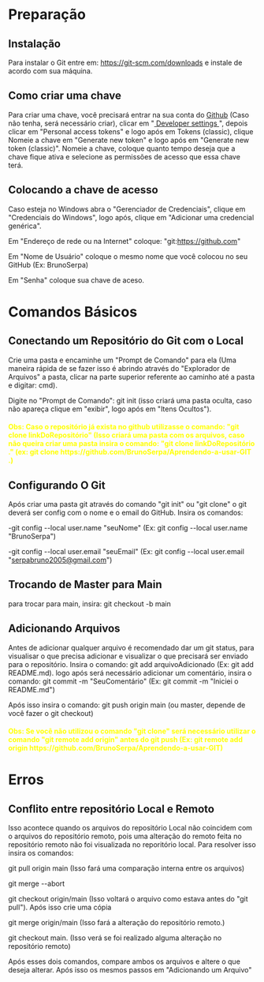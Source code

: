 # Preparação

## Instalação

Para instalar o Git entre em: https://git-scm.com/downloads
e instale de acordo com sua máquina.

## Como criar uma chave

Para criar uma chave, você precisará entrar na sua conta do <a href="https://github.com">Github</a> (Caso não tenha, será necessário criar), clicar em "<a href="https://github.com/settings/apps">  Developer settings </a>", depois clicar em "Personal access tokens" e logo após em Tokens (classic), clique Nomeie a chave em "Generate new token" e logo após em "Generate new token (classic)". Nomeie a chave, coloque quanto tempo deseja que a chave fique ativa e selecione as permissões de acesso que essa chave terá.

## Colocando a chave de acesso

Caso esteja no Windows abra o "Gerenciador de Credenciais", clique em "Credenciais do Windows", logo após, clique em "Adicionar uma credencial genérica".

Em "Endereço de rede ou na Internet" coloque: "git:https://github.com"

Em "Nome de Usuário" coloque o mesmo nome que você colocou no seu GitHub (Ex: BrunoSerpa)

Em "Senha" coloque sua chave de aceso.


# Comandos Básicos

## Conectando um Repositório do Git com o Local

Crie uma pasta e encaminhe um "Prompt de Comando" para ela (Uma maneira rápida de se fazer isso é abrindo através do "Explorador de Arquivos" a pasta, clicar na parte superior referente ao caminho até a pasta e digitar: cmd).

Digite no "Prompt de Comando": git init (isso criará uma pasta oculta, caso não apareça clique em "exibir", logo após em "Itens Ocultos").

<h4 style="color: yellow">Obs: Caso o repositório já exista no github utilizasse o comando: "git clone linkDoRepositório" (Isso criará uma pasta com os arquivos, caso não queira criar uma pasta insira o comando: "git clone linkDoRepositório ." (ex: git clone https://github.com/BrunoSerpa/Aprendendo-a-usar-GIT .) </h4>

## Configurando O Git

Após criar uma pasta git através do comando "git init" ou "git clone" o git deverá ser config com o nome e o email do GitHub. Insira os comandos:

-git config --local user.name "seuNome" (Ex: git config --local user.name "BrunoSerpa")

-git config --local user.email "seuEmail" (Ex: git config --local user.email "serpabruno2005@gmail.com")

## Trocando de Master para Main
para trocar para main, insira: git checkout -b main

## Adicionando Arquivos
Antes de adicionar qualquer arquivo é recomendado dar um git status, para visualisar o que precisa adicionar e visualizar o que precisará ser enviado para o repositório.
Insira o comando: git add arquivoAdicionado (Ex: git add README.md). logo após será necessário adicionar um comentário, insira o comando: git commit -m "SeuComentário" (Ex: git commit -m "Iniciei o README.md")

Após isso insira o comando: git push origin main (ou master, depende de você fazer o git checkout)

<h4 style="color: yellow">Obs: Se você não utilizou o comando "git clone" será necessário utilizar o comando "git remote add origin" antes do git push (Ex: git remote add origin https://github.com/BrunoSerpa/Aprendendo-a-usar-GIT)</h4>

# Erros

## Conflito entre repositório Local e Remoto

Isso acontece quando os arquivos do repositório Local não coincidem com o arquivos do repositório remoto, pois uma alteração do remoto feita no repositório remoto não foi visualizada no reporitório local. Para resolver isso insira os comandos:

git pull origin main (Isso fará uma comparação interna entre os arquivos)

git merge --abort

git checkout origin/main (Isso voltará o arquivo como estava antes do "git pull"). Após isso crie uma cópia


git merge origin/main (Isso fará a alteração do repositório remoto.)

git checkout main. (Isso verá se foi realizado alguma alteração no repositório remoto)

Após esses dois comandos, compare ambos os arquivos e altere o que deseja alterar. Após isso os mesmos passos em "Adicionando um Arquivo"